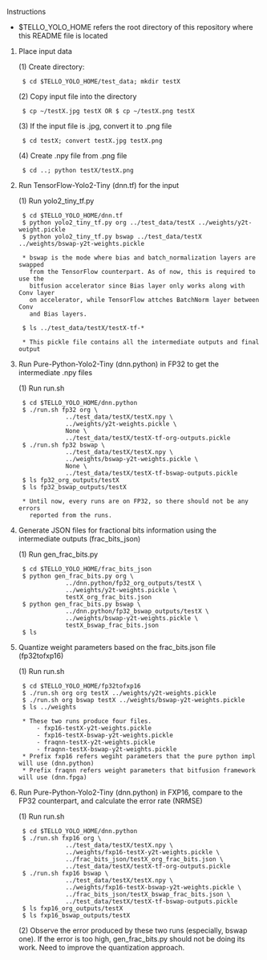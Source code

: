Instructions

* $TELLO_YOLO_HOME refers the root directory of this repository where this README file is located

1. Place input data

	(1) Create directory:

		$ cd $TELLO_YOLO_HOME/test_data; mkdir testX

	(2) Copy input file into the directory

		$ cp ~/testX.jpg testX OR $ cp ~/testX.png testX 

	(3) If the input file is .jpg, convert it to .png file

		$ cd testX; convert testX.jpg testX.png

	(4) Create .npy file from .png file

		$ cd ..; python testX/testX.png

2. Run TensorFlow-Yolo2-Tiny (dnn.tf) for the input

	(1) Run yolo2_tiny_tf.py

		$ cd $TELLO_YOLO_HOME/dnn.tf
		$ python yolo2_tiny_tf.py org ../test_data/testX ../weights/y2t-weight.pickle
		$ python yolo2_tiny_tf.py bswap ../test_data/testX ../weights/bswap-y2t-weights.pickle

		* bswap is the mode where bias and batch_normalization layers are swapped 
		  from the TensorFlow counterpart. As of now, this is required to use the 
		  bitfusion accelerator since Bias layer only works along with Conv layer 
		  on accelerator, while TensorFlow attches BatchNorm layer between Conv 
		  and Bias layers.

		$ ls ../test_data/testX/testX-tf-*

		* This pickle file contains all the intermediate outputs and final output 
	
3. Run Pure-Python-Yolo2-Tiny (dnn.python) in FP32 to get the intermediate .npy files

	(1) Run run.sh

		$ cd $TELLO_YOLO_HOME/dnn.python
		$ ./run.sh fp32 org \
					../test_data/testX/testX.npy \
		           	../weights/y2t-weights.pickle \
				   	None \
				   	../test_data/testX/testX-tf-org-outputs.pickle
		$ ./run.sh fp32 bswap \
					../test_data/testX/testX.npy \
					../weights/bswap-y2t-weights.pickle \
					None \
					../test_data/testX/testX-tf-bswap-outputs.pickle
		$ ls fp32_org_outputs/testX
		$ ls fp32_bswap_outputs/testX

		* Until now, every runs are on FP32, so there should not be any errors 
		  reported from the runs. 

4. Generate JSON files for fractional bits information using the intermediate outputs (frac_bits_json) 

	(1) Run gen_frac_bits.py
		
		$ cd $TELLO_YOLO_HOME/frac_bits_json
		$ python gen_frac_bits.py org \
					../dnn.python/fp32_org_outputs/testX \
					../weights/y2t-weights.pickle \
					testX_org_frac_bits.json
		$ python gen_frac_bits.py bswap \
					../dnn.python/fp32_bswap_outputs/testX \
					../weights/bswap-y2t-weights.pickle \
					testX_bswap_frac_bits.json
		$ ls

5. Quantize weight parameters based on the frac_bits.json file (fp32tofxp16)

	(1) Run run.sh

		$ cd $TELLO_YOLO_HOME/fp32tofxp16
		$ ./run.sh org org testX ../weights/y2t-weights.pickle
		$ ./run.sh org bswap testX ../weights/bswap-y2t-weights.pickle
		$ ls ../weights
		
		* These two runs produce four files.
			- fxp16-testX-y2t-weights.pickle
			- fxp16-testX-bswap-y2t-weights.pickle
			- fraqnn-testX-y2t-weights.pickle
			- fraqnn-testX-bswap-y2t-weights.pickle
		* Prefix fxp16 refers wegiht parameters that the pure python impl will use (dnn.python)
		* Prefix fraqnn refers weight parameters that bitfusion framework will use (dnn.fpga)

6. Run Pure-Python-Yolo2-Tiny (dnn.python) in FXP16, compare to the FP32 counterpart, 
   and calculate the error rate (NRMSE)

	(1) Run run.sh

		$ cd $TELLO_YOLO_HOME/dnn.python
		$ ./run.sh fxp16 org \
					../test_data/testX/testX.npy \
					../weights/fxp16-testX-y2t-weights.pickle \
					../frac_bits_json/testX_org_frac_bits.json \
					../test_data/testX/testX-tf-org-outputs.pickle
		$ ./run.sh fxp16 bswap \
					../test_data/testX/testX.npy \
					../weights/fxp16-testX-bswap-y2t-weights.pickle \
					../frac_bits_json/testX_bswap_frac_bits.json \
					../test_data/testX/testX-tf-bswap-outputs.pickle
		$ ls fxp16_org_outputs/testX
		$ ls fxp16_bswap_outputs/testX

	(2) Observe the error produced by these two runs (especially, bswap one).
		If the error is too high, gen_frac_bits.py should not be doing its work.
		Need to improve the quantization approach. 

